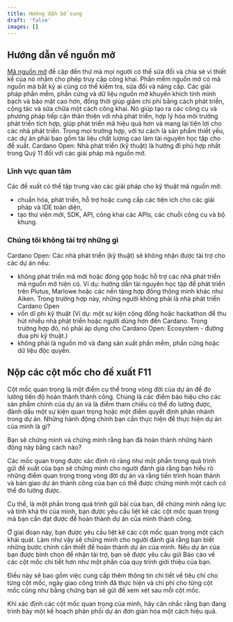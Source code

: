```yaml
---
title: Hướng dẫn bổ sung
draft: 'false'
images: []
---
```


## Hướng dẫn về nguồn mở

[Mã nguồn mở](https://opensource.com/resources/what-open-source) đề cập đến thứ mà mọi người có thể sửa đổi và chia sẻ vì thiết kế của nó nhằm cho phép truy cập công khai. Phần mềm nguồn mở có mã nguồn mà bất kỳ ai cũng có thể kiểm tra, sửa đổi và nâng cấp. Các giải pháp phần mềm, phần cứng và dữ liệu nguồn mở khuyến khích tính minh bạch và bảo mật cao hơn, đồng thời giúp giảm chi phí bằng cách phát triển, cộng tác và sửa chữa một cách công khai. Nó giúp tạo ra các công cụ và phương pháp tiếp cận thân thiện với nhà phát triển, hợp lý hóa môi trường phát triển tích hợp, giúp phát triển mã hiệu quả hơn và mang lại tiện lợi cho các nhà phát triển. Trong mọi trường hợp, với tư cách là sản phẩm thiết yếu, các dự án phải bao gồm tài liệu chất lượng cao làm tài nguyên học tập cho đề xuất. Cardano Open: Nhà phát triển (kỹ thuật) là hướng đi phù hợp nhất trong Quỹ 11 đối với các giải pháp mã nguồn mở.

### Lĩnh vực quan tâm

Các đề xuất có thể tập trung vào các giải pháp cho kỹ thuật mã nguồn mở:

- chuẩn hóa, phát triển, hỗ trợ hoặc cung cấp các tiện ích cho các giải pháp và IDE toàn diện,
- tạo thư viện mới, SDK, API, công khai các APIs, các chuỗi công cụ và bộ khung.

### Chúng tôi không tài trợ những gì

Cardano Open: Các nhà phát triển (kỹ thuật) sẽ không nhận được tài trợ cho các dự án nếu:

- không phát triển mã mới hoặc đóng góp hoặc hỗ trợ các nhà phát triển mã nguồn mở hiện có. Ví dụ: hướng dẫn tài nguyên học tập để phát triển trên Plutus, Marlowe hoặc các nền tảng hợp đồng thông minh khác như Aiken. Trong trường hợp này, những người không phải là nhà phát triển Cardano Open
- vốn dĩ phi kỹ thuật (Ví dụ: một sự kiện cộng đồng hoặc hackathon để thu hút nhiều nhà phát triển hoặc người dùng hơn đến Cardano. Trong trường hợp đó, nó phải áp dụng cho Cardano Open: Ecosystem - đường đua phi kỹ thuật.)
- không phải là nguồn mở và đang sản xuất phần mềm, phần cứng hoặc dữ liệu độc quyền.

## Nộp các cột mốc cho đề xuất F11

Cột mốc quan trọng là một điểm cụ thể trong vòng đời của dự án để đo lường tiến độ hoàn thành thành công. Chúng là các điểm báo hiệu cho các sản phẩm chính của dự án và là điểm tham chiếu có thể đo lường được, đánh dấu một sự kiện quan trọng hoặc một điểm quyết định phân nhánh trong dự án. Những hành động chính bạn cần thực hiện để thực hiện dự án của mình là gì?

Bạn sẽ chứng minh và chứng minh rằng bạn đã hoàn thành những hành động này bằng cách nào?

Các mốc quan trọng được xác định rõ ràng như một phần trong quá trình gửi đề xuất của bạn sẽ chứng minh cho người đánh giá rằng bạn hiểu rõ những điểm quan trọng trong vòng đời dự án và rằng tiến trình hoàn thành và bàn giao dự án thành công của bạn có thể được chứng minh một cách có thể đo lường được.

Cụ thể, là một phần trong quá trình gửi bài của bạn, để chứng minh năng lực và tính khả thi của mình, bạn được yêu cầu liệt kê các cột mốc quan trọng mà bạn cần đạt được để hoàn thành dự án của mình thành công.

Ở giai đoạn này, bạn được yêu cầu liệt kê các cột mốc quan trọng một cách khái quát. Làm như vậy sẽ chứng minh cho người đánh giá rằng bạn biết những bước chính cần thiết để hoàn thành dự án của mình. Nếu dự án của bạn được bình chọn để nhận tài trợ, bạn sẽ được yêu cầu gửi Báo cáo về các cột mốc chi tiết hơn như một phần của quy trình giới thiệu của bạn.

Điều này sẽ bao gồm việc cung cấp thêm thông tin chi tiết về tiêu chí cho từng cột mốc, ngày giao công trình đã thực hiện và chi phí cho từng cột mốc cũng như bằng chứng bạn sẽ gửi để xem xét sau mỗi cột mốc.

Khi xác định các cột mốc quan trọng của mình, hãy cân nhắc rằng bạn đang trình bày một kế hoạch phân phối dự án đơn giản hóa một cách hiệu quả.
